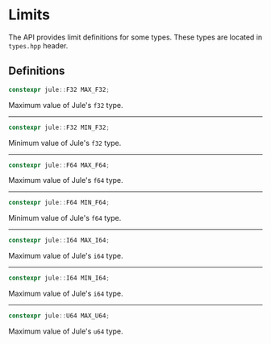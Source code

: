 # Limits

The API provides limit definitions for some types. These types are located in `types.hpp` header.

## Definitions

```cpp
constexpr jule::F32 MAX_F32;
```
Maximum value of Jule's `f32` type.

---

```cpp
constexpr jule::F32 MIN_F32;
```
Minimum value of Jule's `f32` type.

---

```cpp
constexpr jule::F64 MAX_F64;
```
Maximum value of Jule's `f64` type.

---

```cpp
constexpr jule::F64 MIN_F64;
```
Minimum value of Jule's `f64` type.

---

```cpp
constexpr jule::I64 MAX_I64;
```
Maximum value of Jule's `i64` type.

---

```cpp
constexpr jule::I64 MIN_I64;
```
Maximum value of Jule's `i64` type.

---

```cpp
constexpr jule::U64 MAX_U64;
```
Maximum value of Jule's `u64` type.
